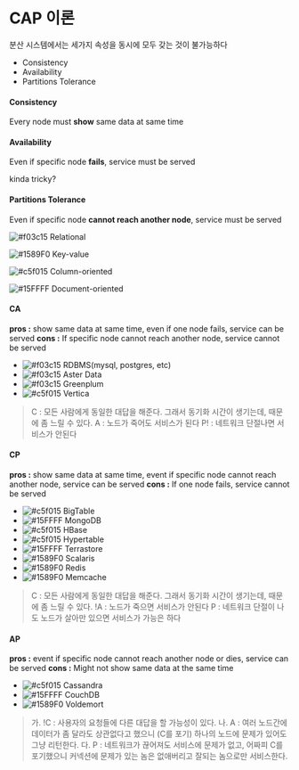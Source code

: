 # CAP 이론
분산 시스템에서는 세가지 속성을 동시에 모두 갖는 것이 불가능하다
  - Consistency
  - Availability
  - Partitions Tolerance



#### Consistency

Every node must **show** same data at same time


#### Availability

Even if specific node **fails**, service must be served

 kinda tricky?


#### Partitions Tolerance

Even if specific node **cannot reach another node**, service must be served

![#f03c15](https://placehold.it/15/f03c15/000000?text=+) Relational

![#1589F0](https://placehold.it/15/1589F0/000000?text=+) Key-value

![#c5f015](https://placehold.it/15/c5f015/000000?text=+) Column-oriented

![#15FFFF](https://placehold.it/15/15FFFF/000000?text=+) Document-oriented


#### CA
**pros :** show same data at same time, even if one node fails, service can be served
**cons :** If specific node cannot reach another node, service cannot be served
- ![#f03c15](https://placehold.it/15/f03c15/000000?text=+) RDBMS(mysql, postgres, etc)
- ![#f03c15](https://placehold.it/15/f03c15/000000?text=+) Aster Data
- ![#f03c15](https://placehold.it/15/f03c15/000000?text=+) Greenplum
- ![#c5f015](https://placehold.it/15/c5f015/000000?text=+) Vertica

>  C : 모든 사람에게 동일한 대답을 해준다. 그래서 동기화 시간이 생기는데, 때문에 좀 느릴 수 있다.
>  A : 노드가 죽어도 서비스가 된다
>  P! : 네트워크 단절나면 서비스가 안된다


#### CP
**pros :** show same data at same time, event if specific node cannot reach another node, service can be served
**cons :** If one node fails, service cannot be served
- ![#c5f015](https://placehold.it/15/c5f015/000000?text=+) BigTable
- ![#15FFFF](https://placehold.it/15/15FFFF/000000?text=+) MongoDB
- ![#c5f015](https://placehold.it/15/c5f015/000000?text=+) HBase
- ![#c5f015](https://placehold.it/15/c5f015/000000?text=+) Hypertable
- ![#15FFFF](https://placehold.it/15/15FFFF/000000?text=+) Terrastore
- ![#1589F0](https://placehold.it/15/1589F0/000000?text=+) Scalaris
- ![#1589F0](https://placehold.it/15/1589F0/000000?text=+) Redis
- ![#1589F0](https://placehold.it/15/1589F0/000000?text=+) Memcache

>  C : 모든 사람에게 동일한 대답을 해준다. 그래서 동기화 시간이 생기는데, 때문에 좀 느릴 수 있다.
>  !A : 노드가 죽으면 서비스가 안된다
>  P : 네트워크 단절이 나도 노드가 살아만 있으면 서비스가 가능은 하다


#### AP
**pros :** event if specific node cannot reach another node or dies, service can be served
**cons :** Might not show same data at the same time
- ![#c5f015](https://placehold.it/15/c5f015/000000?text=+) Cassandra
- ![#15FFFF](https://placehold.it/15/15FFFF/000000?text=+) CouchDB
- ![#1589F0](https://placehold.it/15/1589F0/000000?text=+) Voldemort

> 가. !C : 사용자의 요청들에 다른 대답을 할 가능성이 있다.
> 나. A : 여러 노드간에 데이터가 좀 달라도 상관없다고 했으니 (C를 포기) 하나의 노드에 문제가 있어도 그냥 리턴한다.
> 다. P : 네트워크가 끊어져도 서비스에 문제가 없고, 어짜피 C를 포기했으니 커넥션에 문제가 있는 놈은 없애버리고 잘되는 놈으로만 서비스한다.
